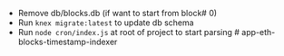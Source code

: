 - Remove db/blocks.db (if want to start from block# 0)
- Run `knex migrate:latest` to update db schema
- Run `node cron/index.js` at root of project to start parsing # app-eth-blocks-timestamp-indexer
